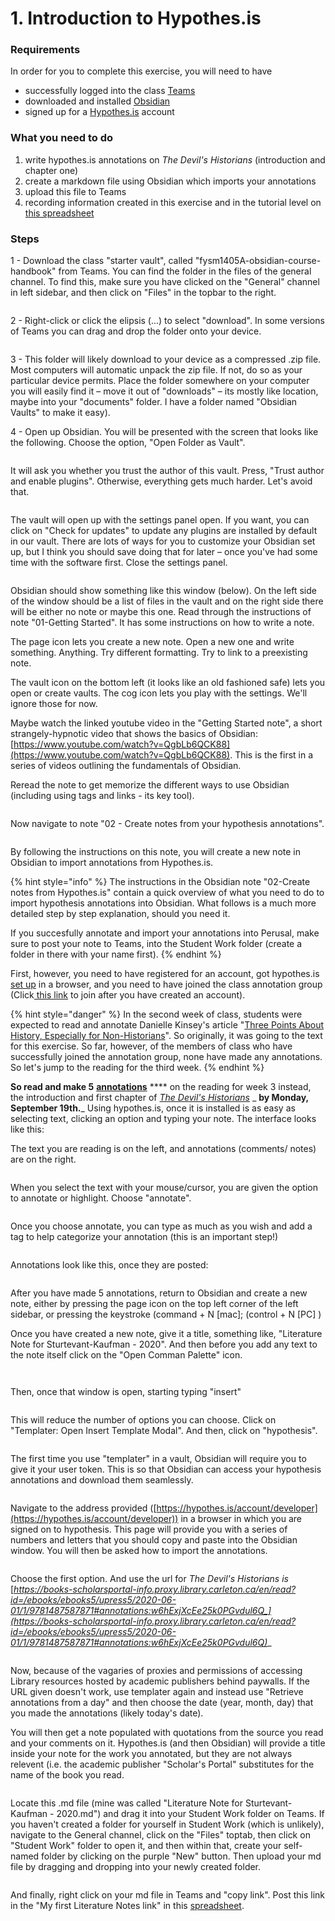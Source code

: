 # 1. Introduction to Hypothes.is

### Requirements

In order for you to complete this exercise, you will need to have

* successfully logged into the class [Teams](../../../digital-tools/teams.md)
* downloaded and installed [Obsidian](../../../digital-tools/obsidian/)
* signed up for a [Hypothes.is](../../../digital-tools/hypothes.is/) account

### What you need to do

1. write hypothes.is annotations on _The Devil's Historians_ (introduction and chapter one)
2. create a markdown file using Obsidian which imports your annotations
3. upload this file to Teams
4. recording information created in this exercise and in the tutorial level on [this spreadsheet](1.-introduction-to-hypothes.is.md#what-you-need-to-produce)

### Steps

1 - Download the class "starter vault", called "fysm1405A-obsidian-course-handbook" from Teams. You can find the folder in the files of the general channel. To find this, make sure you have clicked on the "General" channel in left sidebar, and then click on "Files" in the topbar to the right.&#x20;

<figure><img src="../../../../.gitbook/assets/Screen Shot 2022-09-15 at 12.27.44 PM.png" alt=""><figcaption></figcaption></figure>

2 - Right-click or click the elipsis (...) to select "download". In some versions of Teams you can drag and drop the folder onto your device.&#x20;

<figure><img src="../../../../.gitbook/assets/Screen Shot 2022-09-15 at 12.32.11 PM.png" alt=""><figcaption></figcaption></figure>

3 - This folder will likely download to your device as a compressed .zip file. Most computers will automatic unpack the zip file. If not, do so as your particular device permits. Place the folder somewhere on your computer you will easily find it – move it out of "downloads" – its mostly like location, maybe into your "documents" folder. I have a folder named "Obsidian Vaults" to make it easy).&#x20;

4 - Open up Obsidian. You will be presented with the screen that looks like the following. Choose the option, "Open Folder as Vault".

<figure><img src="../../../../.gitbook/assets/Screen Shot 2022-09-15 at 3.12.09 PM.png" alt=""><figcaption></figcaption></figure>

It will ask you whether you trust the author of this vault. Press, "Trust author and enable plugins". Otherwise, everything gets much harder. Let's avoid that.&#x20;

<figure><img src="../../../../.gitbook/assets/Screen Shot 2022-09-15 at 3.13.01 PM.png" alt=""><figcaption></figcaption></figure>

The vault will open up with the settings panel open. If you want, you can click on "Check for updates" to update any plugins are installed by default in our vault. There are lots of ways for you to customize your Obsidian set up, but I think you should save doing that for later – once you've had some time with the software first. Close the settings panel.&#x20;

<figure><img src="../../../../.gitbook/assets/Screen Shot 2022-09-15 at 3.14.30 PM.png" alt=""><figcaption></figcaption></figure>

Obsidian should show something like this window (below). On the left side of the window should be a list of files in the vault and on the right side there will be either no note or maybe this one. Read through the instructions of note "01-Getting Started". It has some instructions on how to write a note.&#x20;

The page icon lets you create a new note. Open a new one and write something. Anything. Try different formatting. Try to link to a preexisting note.&#x20;

The vault icon on the bottom left (it looks like an old fashioned safe) lets you open or create vaults. The cog icon lets you play with the settings. We'll ignore those for now.&#x20;

Maybe watch the linked youtube video in the "Getting Started note", a short strangely-hypnotic video that shows the basics of Obsidian: [https://www.youtube.com/watch?v=QgbLb6QCK88](https://www.youtube.com/watch?v=QgbLb6QCK88). This is the first in a series of videos outlining the fundamentals of Obsidian.&#x20;

Reread the note to get memorize the different ways to use Obsidian (including using tags and links - its key tool).&#x20;

<figure><img src="../../../../.gitbook/assets/Screen Shot 2022-09-15 at 3.19.29 PM (1).png" alt=""><figcaption></figcaption></figure>

Now navigate to note "02 - Create notes from your hypothesis annotations".

<figure><img src="../../../../.gitbook/assets/Screen Shot 2022-09-16 at 11.46.01 AM.png" alt=""><figcaption></figcaption></figure>

By following the instructions on this note, you will create a new note in Obsidian to import annotations from Hypothes.is.&#x20;

{% hint style="info" %}
The instructions in the Obsidian note "02-Create notes from Hypothes.is" contain a quick overview of what you need to do to import hypothesis annotations into Obsidian. What follows is a much more detailed step by step explanation, should you need it.&#x20;

If you succesfully annotate and import your annotations into Perusal, make sure to post your note to Teams, into the Student Work folder (create a folder in there with your name first).&#x20;
{% endhint %}

First, however, you need to have registered for an account, got hypothes.is [set up](https://marc-saurette.gitbook.io/gaming-the-middle-ages/course-info/digital-tools/hypothes.is) in a browser, and you need to have joined the class annotation group (Click[ this link](https://hypothes.is/groups/q2GDRx7E/gaming-the-middle-ages) to join after you have created an account).

{% hint style="danger" %}
In the second week of class, students were expected to read and annotate Danielle Kinsey's article "[Three Points About History, Especially for Non-Historians](https://www-utpjournals-press.proxy.library.carleton.ca/doi/full/10.3138/cjh.ach.54.1-2.01)". So originally, it was going to the text for this exercise. So far, however, of the members of class who have successfully joined the annotation group, none have made any annotations. So let's jump to the reading for the third week.&#x20;
{% endhint %}

**So read and make 5** [**annotations**](../readings.md) **** on the reading for week 3 instead, the introduction and first chapter of [_The Devil's Historians_](https://books-scholarsportal-info.proxy.library.carleton.ca/en/read?id=/ebooks/ebooks5/upress5/2020-06-01/1/9781487587871#page=10) _ **by Monday, September 19th.**_ Using hypothes.is, once it is installed is as easy as selecting text, clicking an option and typing your note. The interface looks like this:

The text you are reading is on the left, and annotations (comments/ notes) are on the right.&#x20;

<figure><img src="../../../../.gitbook/assets/Screen Shot 2022-09-16 at 12.13.42 PM (1).png" alt=""><figcaption></figcaption></figure>

When you select the text with your mouse/cursor, you are given the option to annotate or highlight. Choose "annotate".&#x20;

<figure><img src="../../../../.gitbook/assets/Screen Shot 2022-09-16 at 12.21.55 PM.png" alt=""><figcaption></figcaption></figure>

Once you choose annotate, you can type as much as you wish and add a tag to help categorize your annotation (this is an important step!)

<figure><img src="../../../../.gitbook/assets/Screen Shot 2022-09-16 at 12.23.25 PM.png" alt=""><figcaption></figcaption></figure>

Annotations look like this, once they are posted:



<figure><img src="../../../../.gitbook/assets/Screen Shot 2022-09-16 at 12.29.50 PM.png" alt=""><figcaption></figcaption></figure>

After you have made 5 annotations, return to Obsidian and create a new note, either by pressing the page icon on the top left corner of the left sidebar, or pressing the keystroke (command + N \[mac]; (control + N \[PC] )

Once you have created a new note, give it a title, something like, "Literature Note for Sturtevant-Kaufman - 2020". And then before you add any text to the note itself click on the "Open Comman Palette" icon.&#x20;



<figure><img src="../../../../.gitbook/assets/Screen Shot 2022-09-16 at 12.58.59 PM.png" alt=""><figcaption></figcaption></figure>

<figure><img src="../../../../.gitbook/assets/Screen Shot 2022-09-16 at 12.59.09 PM.png" alt=""><figcaption></figcaption></figure>

Then, once that window is open, starting typing "insert"

<figure><img src="../../../../.gitbook/assets/Screen Shot 2022-09-16 at 12.59.32 PM.png" alt=""><figcaption></figcaption></figure>

This will reduce the number of options you can choose. Click on "Templater: Open Insert Template Modal". And then, click on "hypothesis".

<figure><img src="../../../../.gitbook/assets/Screen Shot 2022-09-16 at 12.59.51 PM.png" alt=""><figcaption></figcaption></figure>

The first time you use "templater" in a vault, Obsidian will require you to give it your user token. This is so that Obsidian can access your hypothesis annotations and download them seamlessly.&#x20;

<figure><img src="../../../../.gitbook/assets/Screen Shot 2022-09-16 at 1.00.03 PM.png" alt=""><figcaption></figcaption></figure>

Navigate to the address provided ([https://hypothes.is/account/developer](https://hypothes.is/account/developer)) in a browser in which you are signed on to hypothesis. This page will provide you with a series of numbers and letters that you should copy and paste into the Obsidian window. You will then be asked how to import the annotations.

<figure><img src="../../../../.gitbook/assets/Screen Shot 2022-09-16 at 1.10.44 PM.png" alt=""><figcaption></figcaption></figure>

Choose the first option. And use the url for _The Devil's Historians is_ [_https://books-scholarsportal-info.proxy.library.carleton.ca/en/read?id=/ebooks/ebooks5/upress5/2020-06-01/1/9781487587871#annotations:w6hExjXcEe25k0PGvdul6Q_](https://books-scholarsportal-info.proxy.library.carleton.ca/en/read?id=/ebooks/ebooks5/upress5/2020-06-01/1/9781487587871#annotations:w6hExjXcEe25k0PGvdul6Q)__

<figure><img src="../../../../.gitbook/assets/Screen Shot 2022-09-16 at 1.11.14 PM.png" alt=""><figcaption></figcaption></figure>

Now, because of the vagaries of proxies and permissions of accessing Library resources hosted by academic publishers behind paywalls. If the URL given doesn't work, use templater again and instead use "Retrieve annotations from a day" and then choose the date (year, month, day) that you made the annotations (likely today's date).&#x20;

You will then get a note populated with quotations from the source you read and your comments on it. Hypothes.is (and then Obsidian) will provide a title inside your note for the work you annotated, but they are not always relevent (i.e. the academic publisher "Scholar's Portal" substitutes for the name of the book you read.&#x20;

<figure><img src="../../../../.gitbook/assets/Screen Shot 2022-09-16 at 1.23.46 PM.png" alt=""><figcaption></figcaption></figure>

Locate this .md file (mine was called "Literature Note for Sturtevant-Kaufman - 2020.md") and drag it into your Student Work folder on Teams. If you haven't created a folder for yourself in Student Work (which is unlikely), navigate to the General channel, click on the "Files" toptab, then click on "Student Work" folder to open it, and then within that, create your self-named folder by clicking on the purple "New" button. Then upload your md file by dragging and dropping into your newly created folder.&#x20;

<figure><img src="../../../../.gitbook/assets/Screen Shot 2022-09-16 at 1.27.11 PM.png" alt=""><figcaption></figcaption></figure>

And finally, right click on your md file in Teams and "copy link". Post this link in the "My first Literature Notes link" in this [spreadsheet](https://docs.google.com/spreadsheets/d/11qySQYeDCusmpIE28vK8rXUAB9KG5S8Ex-gD5SdNE6g/edit?usp=sharing).&#x20;

###
